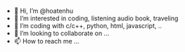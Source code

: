 - 👋 Hi, I’m @hoatenhu
- 👀 I’m interested in coding, listening audio book, traveling
- 🌱 I’m coding with c/c++, python, html, javascript, ..
- 💞️ I’m looking to collaborate on ...
- 📫 How to reach me ...

<!---
hoatenhu/hoatenhu is a ✨ special ✨ repository because its `README.md` (this file) appears on your GitHub profile.
You can click the Preview link to take a look at your changes.
--->
